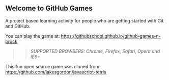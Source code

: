 ## Welcome to GitHub Games

A project based learning activity for people who are getting started with Git and GitHub.

You can play the game at: https://githubschool.github.io/github-games-n-brock

>> _*SUPPORTED BROWSERS*: Chrome, Firefox, Safari, Opera and IE9+_

This fun open source game was cloned from: https://github.com/jakesgordon/javascript-tetris
